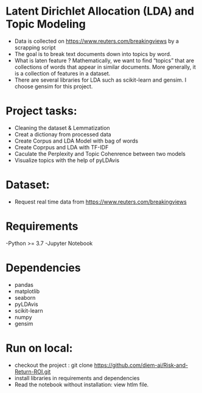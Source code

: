 # Latent Dirichlet Allocation (LDA) and Topic Modeling
- Data is collected on https://www.reuters.com/breakingviews by a scrapping script
- The goal is to break text documents down into topics by word. 
- What is laten feature ? Mathematically, we want to find “topics” that are collections of words that appear in similar documents. More generally, it is a collection of features in a dataset.
- There are several libraries for LDA such as scikit-learn and gensim. I choose gensim for this project.

# Project tasks:
- Cleaning the dataset & Lemmatization
- Creat a dictionay from processed data
- Create Corpus and LDA Model with bag of words
- Create Coprpus and LDA with TF-IDF
- Caculate the Perplexity and Topic Cohenrence between two models
- Visualize topics with the help of pyLDAvis
# Dataset:
- Request real time data from https://www.reuters.com/breakingviews

# Requirements
-Python >= 3.7
-Jupyter Notebook

# Dependencies
- pandas
- matplotlib
- seaborn
- pyLDAvis
- scikit-learn
- numpy
- gensim

# Run on local:
- checkout the project : git clone https://github.com/diem-ai/Risk-and-Return-ROI.git
- install libraries in requirements and dependencies
- Read the notebook without installation: view htlm file.
